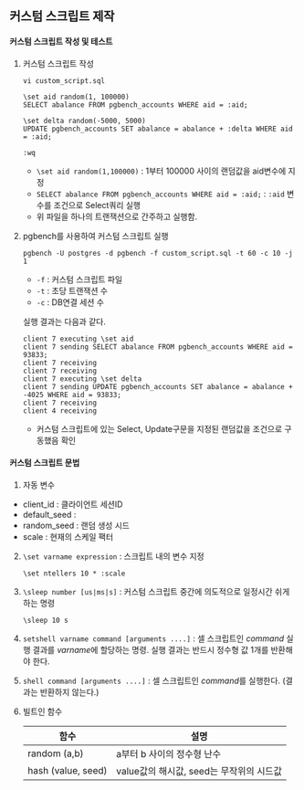 ## 커스텀 스크립트 제작

#### 커스텀 스크립트 작성 및 테스트
1. 커스텀 스크립트 작성
    ```
    vi custom_script.sql

    \set aid random(1, 100000)
    SELECT abalance FROM pgbench_accounts WHERE aid = :aid;

    \set delta random(-5000, 5000)
    UPDATE pgbench_accounts SET abalance = abalance + :delta WHERE aid = :aid;

    :wq
    ```
    - `\set aid random(1,100000)` : 1부터 100000 사이의 랜덤값을 aid변수에 지정
    - `SELECT abalance FROM pgbench_accounts WHERE aid = :aid;` : `:aid` 변수를 조건으로 Select쿼리 실행
    - 위 파일을 하나의 트랜잭션으로 간주하고 실행함.

2. pgbench를 사용하여 커스텀 스크립트 실행
   ```
   pgbench -U postgres -d pgbench -f custom_script.sql -t 60 -c 10 -j 1
   ```
   - `-f` : 커스텀 스크립트 파일
   - `-t` : 초당 트랜잭션 수
   - `-c` : DB연결 세션 수       
  
   실행 결과는 다음과 같다.
   ```
   client 7 executing \set aid
   client 7 sending SELECT abalance FROM pgbench_accounts WHERE aid = 93833;
   client 7 receiving
   client 7 receiving
   client 7 executing \set delta
   client 7 sending UPDATE pgbench_accounts SET abalance = abalance + -4025 WHERE aid = 93833;
   client 7 receiving
   client 4 receiving
   ```
   - 커스텀 스크립트에 있는 Select, Update구문을 지정된 랜덤값을 조건으로 구동했음 확인
  

#### 커스텀 스크립트 문법
1. 자동 변수
  - client_id : 클라이언트 세션ID
  - default_seed : 
  - random_seed : 랜덤 생성 시드
  - scale : 현재의 스케일 팩터

2. `\set varname expression` : 스크립트 내의 변수 지정
   ```
   \set ntellers 10 * :scale
   ```
3. `\sleep number [us|ms|s]` : 커스텀 스크립트 중간에 의도적으로 일정시간 쉬게 하는 명령
   ```
   \sleep 10 s
   ```
4. `setshell varname command [arguments ....]` : 셀 스크립트인 *command* 실행 결과를 *varname*에 할당하는 명령. 실행 결과는 반드시 정수형 값 1개를 반환해야 한다.
5. `shell command [arguments ....]` : 셀 스크립트인 *command*를 실행한다. (결과는 반환하지 않는다.)
6. 빌트인 함수
   
   | 함수 | 설명 |
   | --- | --- |
   | random (a,b) | a부터 b 사이의 정수형 난수 |
   | hash (value, seed) | value값의 해시값, seed는 무작위의 시드값 |


